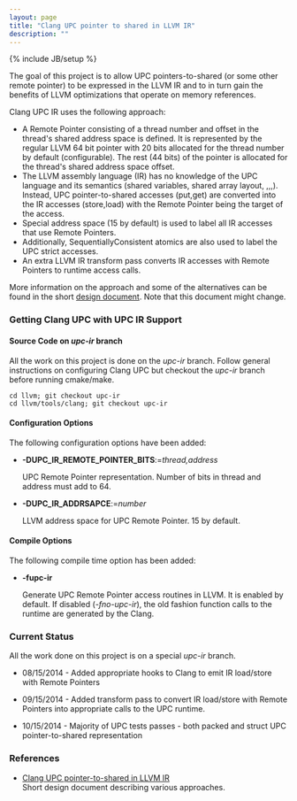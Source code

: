 ```yaml
---
layout: page
title: "Clang UPC pointer to shared in LLVM IR"
description: ""
---
```

{% include JB/setup %}

The goal of this project is to allow UPC
pointers-to-shared (or some other remote pointer) to be expressed in the LLVM
IR and to in turn gain the benefits of LLVM optimizations that operate on
memory references.

Clang UPC IR uses the following approach:

* A Remote Pointer consisting of a thread number and offset in the
  thread's shared address space is defined.  It is represented by the
  regular LLVM 64 bit pointer with 20 bits allocated for the
  thread number by default (configurable).  The rest (44 bits) of the
  pointer is allocated for the thread's shared address space offset.
* The LLVM assembly language (IR) has no knowledge of the UPC language and its
  semantics (shared variables, shared array layout, ,,,). Instead, UPC
  pointer-to-shared accesses (put,get) are converted into the IR accesses
  (store,load) with the Remote Pointer being the target of the access. 
* Special address space (15 by default) is used to label all IR accesses that
  use Remote Pointers.
* Additionally, SequentiallyConsistent atomics are also used to label
  the UPC strict accesses.
* An extra LLVM IR transform pass converts IR accesses with Remote Pointers
  to runtime access calls.

More information on the approach and some of the alternatives can be found
in the short [design document](/clang-upc-ir/doc/clang-upc-ir.html).  Note
that this document might change.

### Getting Clang UPC with UPC IR Support

#### Source Code on _upc-ir_ branch

All the work on this project is done on the _upc-ir_ branch.  Follow
general instructions on configuring Clang UPC but checkout the _upc-ir_
branch before running cmake/make.

    cd llvm; git checkout upc-ir
    cd llvm/tools/clang; git checkout upc-ir

#### Configuration Options

The following configuration options have been added:

* __-DUPC_IR_REMOTE_POINTER_BITS__:=_thread,address_
                                                                                
  UPC Remote Pointer representation.  Number of bits in thread and address
  must add to 64.

* __-DUPC_IR_ADDRSAPCE__:=_number_

  LLVM address space for UPC Remote Pointer. 15 by default.

#### Compile Options

The following compile time option has been added:

* __-fupc-ir__

  Generate UPC Remote Pointer access routines in LLVM.  It is enabled by
  default.  If disabled (_-fno-upc-ir_), the old fashion function calls to
  the runtime are generated by the Clang.

### Current Status

All the work done on this project is on a special _upc-ir_ branch.

* 08/15/2014 - Added appropriate hooks to Clang to emit IR load/store with
Remote Pointers

* 09/15/2014 - Added transform pass to convert IR load/store with Remote
Pointers into appropriate calls to the UPC runtime.

* 10/15/2014 - Majority of UPC tests passes - both packed and struct UPC
pointer-to-shared representation

### References

* [Clang UPC pointer-to-shared in LLVM IR](/clang-upc-ir/doc/clang-upc-ir.html)
  <br>Short design document describing various approaches.
